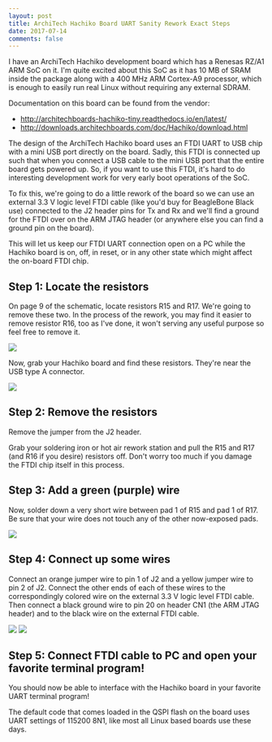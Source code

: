 ```yaml
---
layout: post
title: ArchiTech Hachiko Board UART Sanity Rework Exact Steps
date: 2017-07-14
comments: false
---
```


I have an ArchiTech Hachiko development board which has a Renesas RZ/A1 ARM SoC
on it.  I'm quite excited about this SoC as it has 10 MB of SRAM inside the
package along with a 400 MHz ARM Cortex-A9 processor, which is enough to easily
run real Linux without requiring any external SDRAM.

Documentation on this board can be found from the vendor:

* http://architechboards-hachiko-tiny.readthedocs.io/en/latest/
* http://downloads.architechboards.com/doc/Hachiko/download.html

The design of the ArchiTech Hachiko board uses an FTDI UART to USB chip with a
mini USB port directly on the board.  Sadly, this FTDI is connected up such that
when you connect a USB cable to the mini USB port that the entire board gets
powered up.  So, if you want to use this FTDI, it's hard to do interesting
development work for very early boot operations of the SoC.

To fix this, we're going to do a little rework of the board so we can use an
external 3.3 V logic level FTDI cable (like you'd buy for BeagleBone Black use)
connected to the J2 header pins for Tx and Rx and we'll find a ground for the
FTDI over on the ARM JTAG header (or anywhere else you can find a ground pin on
the board).

This will let us keep our FTDI UART connection open on a PC while the Hachiko
board is on, off, in reset, or in any other state which might affect the
on-board FTDI chip.

## Step 1: Locate the resistors

On page 9 of the schematic, locate resistors R15 and R17.  We're going to remove
these two.  In the process of the rework, you may find it easier to remove
resistor R16, too as I've done, it won't serving any useful purpose so feel free
to remove it.

<img src="http://bradfa.github.io/images/hachiko/hachiko-uart-sanity-rework-schematic.png" />

Now, grab your Hachiko board and find these resistors.  They're near the USB
type A connector.

<img src="http://bradfa.github.io/images/hachiko/locate-resistors.jpg" />

## Step 2: Remove the resistors

Remove the jumper from the J2 header.

Grab your soldering iron or hot air rework station and pull the R15 and R17 (and
R16 if you desire) resistors off.  Don't worry too much if you damage the FTDI
chip itself in this process.

## Step 3: Add a green (purple) wire

Now, solder down a very short wire between pad 1 of R15 and pad 1 of R17.  Be
sure that your wire does not touch any of the other now-exposed pads.

<img src="http://bradfa.github.io/images/hachiko/rework-complete.jpg" />

## Step 4: Connect up some wires

Connect an orange jumper wire to pin 1 of J2 and a yellow jumper wire to pin 2
of J2.  Connect the other ends of each of these wires to the correspondingly
colored wire on the external 3.3 V logic level FTDI cable.  Then connect a black
ground wire to pin 20 on header CN1 (the ARM JTAG header) and to the black wire
on the external FTDI cable.

<img src="http://bradfa.github.io/images/hachiko/connect-ftdi-wires.jpg" />

<img src="http://bradfa.github.io/images/hachiko/ftdi-header-colors-lineup.jpg" />

## Step 5: Connect FTDI cable to PC and open your favorite terminal program!

You should now be able to interface with the Hachiko board in your favorite UART
terminal program!

The default code that comes loaded in the QSPI flash on the board uses UART
settings of 115200 8N1, like most all Linux based boards use these days.

